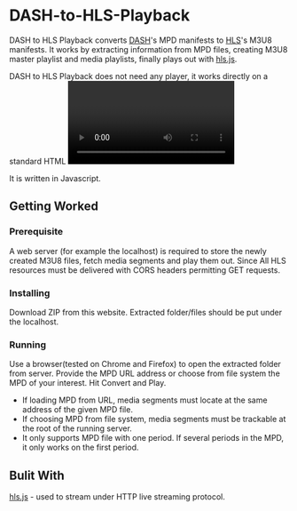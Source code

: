 # DASH-to-HLS-Playback
DASH to HLS Playback converts [DASH](https://en.wikipedia.org/wiki/Dynamic_Adaptive_Streaming_over_HTTP)'s MPD manifests to [HLS](https://en.wikipedia.org/wiki/HTTP_Live_Streaming)'s M3U8 manifests. It works by extracting information from MPD files, creating M3U8 master playlist and media playlists, finally plays out with [hls.js](https://github.com/video-dev/hls.js).

DASH to HLS Playback does not need any player, it works directly on a standard HTML <video> element on a browser HTML5 video and MediaSource Extensions supported.

It is written in Javascript.

## Getting Worked
### Prerequisite
A web server (for example the localhost) is required to store the newly created M3U8 files, fetch media segments and play them out. Since All HLS resources must be delivered with CORS headers permitting GET requests.
### Installing
Download ZIP from this website. Extracted folder/files should be put under the localhost.
### Running
Use a browser(tested on Chrome and Firefox) to open the extracted folder from server. Provide the MPD URL address or choose from file system the MPD of your interest. Hit Convert and Play.
* If loading MPD from URL, media segments must locate at the same address of the given MPD file.
* If choosing MPD from file system, media segments must be trackable at the root of the running server.
* It only supports MPD file with one period. If several periods in the MPD, it only works on the first period. 

## Bulit With
[hls.js](https://github.com/video-dev/hls.js) - used to stream under HTTP live streaming protocol.
